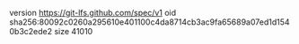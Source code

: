 version https://git-lfs.github.com/spec/v1
oid sha256:80092c0260a295610e401100c4da8714cb3ac9fa65689a07ed1d1540b3c2ede2
size 41010
